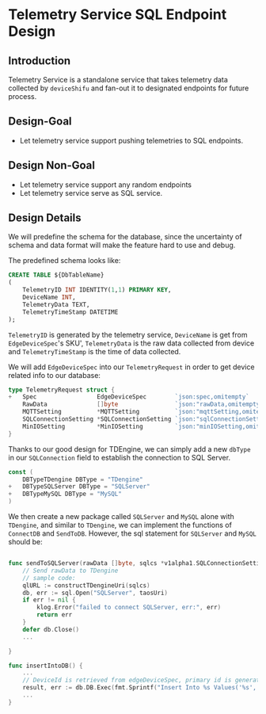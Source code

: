 # Telemetry Service SQL Endpoint Design

## Introduction
Telemetry Service is a standalone service that takes telemetry data collected by `deviceShifu` and fan-out it to designated endpoints for future process.

## Design-Goal
- Let telemetry service support pushing telemetries to SQL endpoints.

## Design Non-Goal
- Let telemetry service support any random endpoints
- Let telemetry service serve as SQL service.

## Design Details
We will predefine the schema for the database, since the uncertainty of schema and data format will make the feature hard to use and debug.

The predefined schema looks like:
```SQL
CREATE TABLE ${DbTableName}
(
    TelemetryID INT IDENTITY(1,1) PRIMARY KEY,
    DeviceName INT,
    TelemetryData TEXT,
    TelemetryTimeStamp DATETIME
);
```

`TelemetryID`  is generated by the telemetry service, `DeviceName` is get from  `EdgeDeviceSpec`'s SKU', `TelemetryData` is the raw data collected from device and `TelemetryTimeStamp` is the time of data collected.

We will add `EdgeDeviceSpec` into our `TelemetryRequest` in order to get device related info to our database:

```go
type TelemetryRequest struct {
+	Spec                 EdgeDeviceSpec        `json:spec,omitempty`
	RawData              []byte                `json:"rawData,omitempty"`
	MQTTSetting          *MQTTSetting          `json:"mqttSetting,omitempty"`
	SQLConnectionSetting *SQLConnectionSetting `json:"sqlConnectionSetting,omitempty"`
	MinIOSetting         *MinIOSetting         `json:"minIOSetting,omitempty"`
}
```

Thanks to our good design for TDEngine, we can simply add a new `dbType` in our `SQLConnection` field to establish the connection to SQL Server.

```go
const (
    DBTypeTDengine DBType = "TDengine"
+   DBTypeSQLServer DBType = "SQLServer"
+   DBTypeMySQL DBType = "MySQL"
)

```

We then create a new package called `SQLServer` and `MySQL` alone with `TDengine`, and similar to `TDengine`, we can implement the functions of `ConnectDB` and `SendToDB`. However, the sql statement for `SQLServer` and `MySQL` should be:
```go

func sendToSQLServer(rawData []byte, sqlcs *v1alpha1.SQLConnectionSetting) err {
	// Send rawData to TDengine
    // sample code:
    qlURL := constructTDengineUri(sqlcs)
    db, err := sql.Open("SQLServer", taosUri)
    if err != nil {
        klog.Error("failed to connect SQLServer, err:", err)
        return err
    }
    defer db.Close()
    ...

}

func insertIntoDB() {
    ...
    // DeviceId is retrieved from edgeDeviceSpec, primary id is generated by database
    result, err := db.DB.Exec(fmt.Sprintf("Insert Into %s Values('%s','%s','%s')", *db.Settings.DBTable, deviceID, rawData, time.Now()))
    ...
}
```



